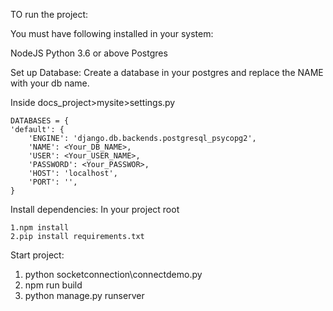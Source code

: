 TO run the project:

You must have following installed in your system:

NodeJS
Python 3.6 or above
Postgres

Set up Database:
Create a database in your postgres and replace the NAME with your db name.

Inside docs_project>mysite>settings.py

	DATABASES = {
    'default': {
        'ENGINE': 'django.db.backends.postgresql_psycopg2',
        'NAME': <Your_DB_NAME>,
        'USER': <Your_USER_NAME>,
        'PASSWORD': <Your_PASSWOR>,
        'HOST': 'localhost',
        'PORT': '',
    }


Install dependencies:
In your project root


	1.npm install
	2.pip install requirements.txt

Start project:
1. python socketconnection\connectdemo.py 
2. npm run build
3. python manage.py runserver
